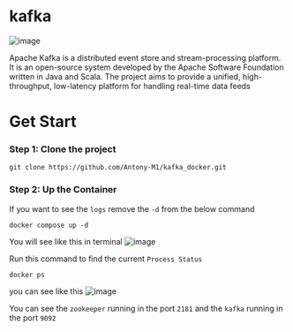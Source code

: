 # kafka

![image](https://github.com/Antony-M1/kafka_docker/assets/96291963/ddd96dac-75f4-4a76-b1bc-544d498f256d)


Apache Kafka is a distributed event store and stream-processing platform. It is an open-source system developed by the Apache Software Foundation written in Java and Scala. The project aims to provide a unified, high-throughput, low-latency platform for handling real-time data feeds

# Get Start
### Step 1: Clone the project
```
git clone https://github.com/Antony-M1/kafka_docker.git
```

### Step 2: Up the Container
If you want to see the `logs` remove the `-d` from the below command
```
docker compose up -d
```

You will see like this in terminal
![image](https://github.com/Antony-M1/kafka_docker/assets/96291963/d1a5f923-6891-4f2b-a2c8-9dd50e9f1068)

Run this command to find the current `Process Status`
```
docker ps
```
you can see like this
![image](https://github.com/Antony-M1/kafka_docker/assets/96291963/4c81febd-269f-491f-9546-fec782c7bcde)

You can see the `zookeeper` running in the port `2181` and the `kafka` running in the port `9092`
